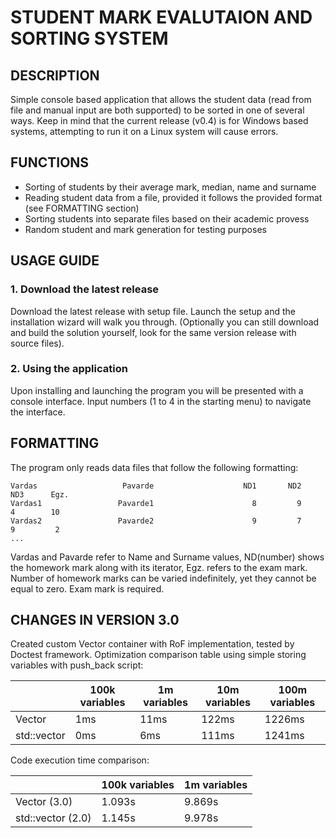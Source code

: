 # STUDENT MARK EVALUTAION AND SORTING SYSTEM
## DESCRIPTION
Simple console based application that allows the student data (read from file and manual input are both supported) to be sorted in one of several ways. Keep in mind that the current release (v0.4) is for Windows based systems, attempting to run it on a Linux system will cause errors.
## FUNCTIONS
- Sorting of students by their average mark, median, name and surname
- Reading student data from a file, provided it follows the provided format (see FORMATTING section)
- Sorting students into separate files based on their academic provess
- Random student and mark generation for testing purposes
## USAGE GUIDE
### 1. Download the latest release
Download the latest release with setup file. Launch the setup and the installation wizard will walk you through. (Optionally you can still download and build the solution yourself, look for the same version release with source files).
### 2. Using the application
Upon installing and launching the program you will be presented with a console interface. Input numbers (1 to 4 in the starting menu) to navigate the interface.
## FORMATTING
The program only reads data files that follow the following formatting:
```
Vardas                   Pavarde                    ND1       ND2       ND3      Egz.
Vardas1                 Pavarde1                      8         9         4        10
Vardas2                 Pavarde2                      9         7         9         2
...                                                                                  
```
Vardas and Pavarde refer to Name and Surname values, ND(number) shows the homework mark along with its iterator, Egz. refers to the exam mark. Number of homework marks can be varied indefinitely, yet they cannot be equal to zero. Exam mark is required.
## CHANGES IN VERSION 3.0
Created custom Vector container with RoF implementation, tested by Doctest framework.
Optimization comparison table using simple storing variables with push_back script:

|| 100k variables | 1m variables | 10m variables | 100m variables
|--- | --- | --- | --- | ---
| Vector | 1ms | 11ms | 122ms | 1226ms
| std::vector | 0ms | 6ms | 111ms | 1241ms

Code execution time comparison:

|| 100k variables | 1m variables 
|--- | --- | --- 
| Vector (3.0) | 1.093s | 9.869s
| std::vector (2.0) | 1.145s | 9.978s 

